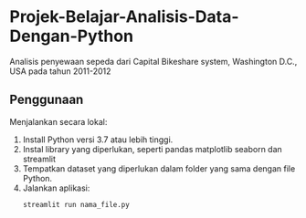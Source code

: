 # Projek-Belajar-Analisis-Data-Dengan-Python

Analisis penyewaan sepeda dari Capital Bikeshare system, Washington D.C., USA pada tahun 2011-2012

## Penggunaan

Menjalankan secara lokal:

1. Install Python versi 3.7 atau lebih tinggi.
2. Instal library yang diperlukan, seperti pandas matplotlib seaborn dan streamlit
3. Tempatkan dataset yang diperlukan dalam folder yang sama dengan file Python.
4. Jalankan aplikasi:
    ```bash
    streamlit run nama_file.py
    ```


